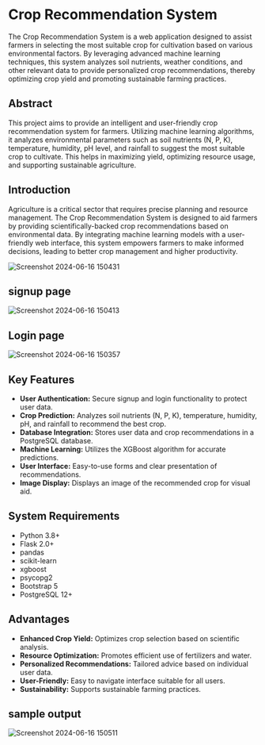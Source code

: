 # Crop Recommendation System

The Crop Recommendation System is a web application designed to assist farmers in selecting the most suitable crop for cultivation based on various environmental factors. By leveraging advanced machine learning techniques, this system analyzes soil nutrients, weather conditions, and other relevant data to provide personalized crop recommendations, thereby optimizing crop yield and promoting sustainable farming practices.


## Abstract

This project aims to provide an intelligent and user-friendly crop recommendation system for farmers. Utilizing machine learning algorithms, it analyzes environmental parameters such as soil nutrients (N, P, K), temperature, humidity, pH level, and rainfall to suggest the most suitable crop to cultivate. This helps in maximizing yield, optimizing resource usage, and supporting sustainable agriculture.


## Introduction

Agriculture is a critical sector that requires precise planning and resource management. The Crop Recommendation System is designed to aid farmers by providing scientifically-backed crop recommendations based on environmental data. By integrating machine learning models with a user-friendly web interface, this system empowers farmers to make informed decisions, leading to better crop management and higher productivity.

![Screenshot 2024-06-16 150431](https://github.com/Badri467/Crop-Recommendation/assets/114822924/9060646f-1c01-4e61-a614-b663ad4b1481)

## signup page
![Screenshot 2024-06-16 150413](https://github.com/Badri467/Crop-Recommendation/assets/114822924/872d349e-7e34-479f-b711-42153e7e9d51)
## Login page
![Screenshot 2024-06-16 150357](https://github.com/Badri467/Crop-Recommendation/assets/114822924/b5b53ae2-b63e-45e1-ba11-4d1b472317dc)



## Key Features

- **User Authentication:** Secure signup and login functionality to protect user data.
- **Crop Prediction:** Analyzes soil nutrients (N, P, K), temperature, humidity, pH, and rainfall to recommend the best crop.
- **Database Integration:** Stores user data and crop recommendations in a PostgreSQL database.
- **Machine Learning:** Utilizes the XGBoost algorithm for accurate predictions.
- **User Interface:** Easy-to-use forms and clear presentation of recommendations.
- **Image Display:** Displays an image of the recommended crop for visual aid.

## System Requirements

- Python 3.8+
- Flask 2.0+
- pandas
- scikit-learn
- xgboost
- psycopg2
- Bootstrap 5
- PostgreSQL 12+

## Advantages

- **Enhanced Crop Yield:** Optimizes crop selection based on scientific analysis.
- **Resource Optimization:** Promotes efficient use of fertilizers and water.
- **Personalized Recommendations:** Tailored advice based on individual user data.
- **User-Friendly:** Easy to navigate interface suitable for all users.
- **Sustainability:** Supports sustainable farming practices.
## sample output
![Screenshot 2024-06-16 150511](https://github.com/Badri467/Crop-Recommendation/assets/114822924/96f0520a-16d5-4541-be7e-ade730644bfb)


